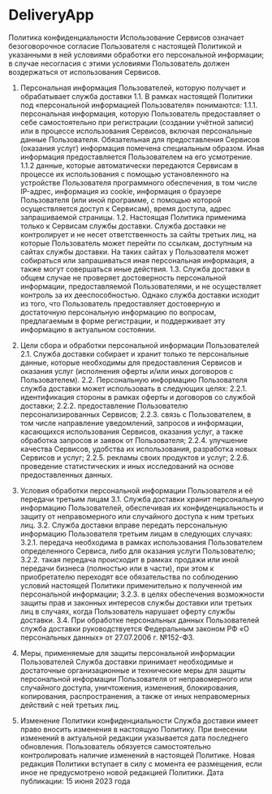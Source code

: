 # DeliveryApp
Политика конфиденциальности
Использование Сервисов означает безоговорочное согласие Пользователя с настоящей Политикой и указанными в ней условиями обработки его персональной информации; в случае несогласия с этими условиями Пользователь должен воздержаться от использования Сервисов.

1. Персональная информация Пользователей, которую получает и обрабатывает служба доставки
1.1. В рамках настоящей Политики под «персональной информацией Пользователя» понимаются:
1.1.1. персональная информация, которую Пользователь предоставляет о себе самостоятельно при регистрации (создании учётной записи) или в процессе использования Сервисов, включая персональные данные Пользователя. Обязательная для предоставления Сервисов (оказания услуг) информация помечена специальным образом. Иная информация предоставляется Пользователем на его усмотрение.
1.1.2 данные, которые автоматически передаются Сервисам в процессе их использования с помощью установленного на устройстве Пользователя программного обеспечения, в том числе IP-адрес, информация из cookie, информация о браузере Пользователя (или иной программе, с помощью которой осуществляется доступ к Сервисам), время доступа, адрес запрашиваемой страницы.
1.2. Настоящая Политика применима только к Сервисам службы доставки. Служба доставки не контролирует и не несет ответственность за сайты третьих лиц, на которые Пользователь может перейти по ссылкам, доступным на сайтах службы доставки. На таких сайтах у Пользователя может собираться или запрашиваться иная персональная информация, а также могут совершаться иные действия.
1.3. Служба доставки в общем случае не проверяет достоверность персональной информации, предоставляемой Пользователями, и не осуществляет контроль за их дееспособностью. Однако служба доставки исходит из того, что Пользователь предоставляет достоверную и достаточную персональную информацию по вопросам, предлагаемым в форме регистрации, и поддерживает эту информацию в актуальном состоянии.

2. Цели сбора и обработки персональной информации Пользователей
2.1. Cлужба доставки собирает и хранит только те персональные данные, которые необходимы для предоставления Сервисов и оказания услуг (исполнения оферты и/или иных договоров с Пользователем).
2.2. Персональную информацию Пользователя служба доставки может использовать в следующих целях:
2.2.1. идентификация стороны в рамках оферты и договоров со службой доставки;
2.2.2. предоставление Пользователю персонализированных Сервисов;
2.2.3. связь с Пользователем, в том числе направление уведомлений, запросов и информации, касающихся использования Сервисов, оказания услуг, а также обработка запросов и заявок от Пользователя;
2.2.4. улучшение качества Сервисов, удобства их использования, разработка новых Сервисов и услуг;
2.2.5. рекламы своих продуктов и услуг;
2.2.6. проведение статистических и иных исследований на основе предоставленных данных.

3. Условия обработки персональной информации Пользователя и её передачи третьим лицам
3.1. Служба доставки хранит персональную информацию Пользователей, обеспечивая их конфиденциальность и защиту от неправомерного или случайного доступа к ним третьих лиц.
3.2. Служба доставки вправе передать персональную информацию Пользователя третьим лицам в следующих случаях:
3.2.1. передача необходима в рамках использования Пользователем определенного Сервиса, либо для оказания услуги Пользователю;
3.2.2. такая передача происходит в рамках продажи или иной передачи бизнеса (полностью или в части), при этом к приобретателю переходят все обязательства по соблюдению условий настоящей Политики применительно к полученной им персональной информации;
3.2.3. в целях обеспечения возможности защиты прав и законных интересов службы доставки или третьих лиц в случаях, когда Пользователь нарушает оферту службы доставки.
3.4. При обработке персональных данных Пользователей служба доставки руководствуется Федеральным законом РФ «О персональных данных» от 27.07.2006 г. №152-ФЗ.

4. Меры, применяемые для защиты персональной информации Пользователей
Служба доставки принимает необходимые и достаточные организационные и технические меры для защиты персональной информации Пользователя от неправомерного или случайного доступа, уничтожения, изменения, блокирования, копирования, распространения, а также от иных неправомерных действий с ней третьих лиц.

5. Изменение Политики конфиденциальности
Служба доставки имеет право вносить изменения в настоящую Политику. При внесении изменений в актуальной редакции указывается дата последнего обновления. Пользователь обязуется самостоятельно контролировать наличие изменений в настоящей Политике. Новая редакция Политики вступает в силу с момента ее размещения, если иное не предусмотрено новой редакцией Политики.
Дата публикации: 15 июня 2023 года

